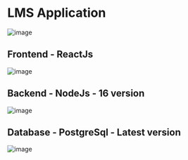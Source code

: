 # LMS Application

![image](https://media.licdn.com/dms/image/D5622AQES_ZVhaxsd6w/feedshare-shrink_800/0/1704992025683?e=1707955200&v=beta&t=ynPr0qpcMcpMejSEvoyByoY0oS1wjcFAen4j8uTQQwM)

## Frontend - ReactJs

![image](https://coderstrustbd.com/wp-content/uploads/2021/08/react-js-banner.jpg) 

## Backend - NodeJs - 16 version

![image](https://miro.medium.com/v2/resize:fit:1000/1*3pPJQKaUEdqQUjkWge0M3g.png)


## Database - PostgreSql - Latest version

![image](https://raw.githubusercontent.com/digital-lynk/lms-app/main/images/DALL%C2%B7E%202024-01-12%2017.37.59%20-%20An%20elephant%20figurine%20leaning%20on%20a%20stack%20of%20cylindrical%20database%20icons%2C%20both%20rendered%20in%20neon%20colors%20with%20the%20name%20'PostgreSQL'%20clearly%20visible%20on%20the%20.png)


